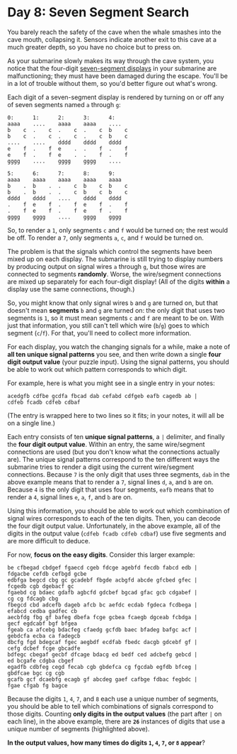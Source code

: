 # Day 8: Seven Segment Search
You barely reach the safety of the cave when the whale smashes into the cave mouth, collapsing it. Sensors indicate 
another exit to this cave at a much greater depth, so you have no choice but to press on.

As your submarine slowly makes its way through the cave system, you notice that the four-digit 
[seven-segment displays](https://en.wikipedia.org/wiki/Seven-segment_display) in your submarine are malfunctioning; they 
must have been damaged during the escape. You'll be in a lot of trouble without them, so you'd better figure out what's 
wrong.

Each digit of a seven-segment display is rendered by turning on or off any of seven segments named `a` through `g`:
```
0:      1:      2:      3:      4:
aaaa    ....    aaaa    aaaa    ....
b    c  .    c  .    c  .    c  b    c
b    c  .    c  .    c  .    c  b    c
....    ....    dddd    dddd    dddd
e    f  .    f  e    .  .    f  .    f
e    f  .    f  e    .  .    f  .    f
gggg    ....    gggg    gggg    ....

5:      6:      7:      8:      9:
aaaa    aaaa    aaaa    aaaa    aaaa
b    .  b    .  .    c  b    c  b    c
b    .  b    .  .    c  b    c  b    c
dddd    dddd    ....    dddd    dddd
.    f  e    f  .    f  e    f  .    f
.    f  e    f  .    f  e    f  .    f
gggg    gggg    ....    gggg    gggg
```
So, to render a `1`, only segments `c` and `f` would be turned on; the rest would be off. To render a `7`, only segments 
`a`, `c`, and `f` would be turned on.

The problem is that the signals which control the segments have been mixed up on each display. The submarine is still 
trying to display numbers by producing output on signal wires `a` through `g`, but those wires are connected to segments 
**randomly**. Worse, the wire/segment connections are mixed up separately for each four-digit display! (All of the 
digits **within** a display use the same connections, though.)

So, you might know that only signal wires `b` and `g` are turned on, but that doesn't mean **segments** `b` and `g` are 
turned on: the only digit that uses two segments is `1`, so it must mean segments `c` and `f` are meant to be on. With 
just that information, you still can't tell which wire (`b`/`g`) goes to which segment (`c`/`f`). For that, you'll need 
to collect more information.

For each display, you watch the changing signals for a while, make a note of **all ten unique signal patterns** you see, 
and then write down a single **four digit output value** (your puzzle input). Using the signal patterns, you should be 
able to work out which pattern corresponds to which digit.

For example, here is what you might see in a single entry in your notes:
```
acedgfb cdfbe gcdfa fbcad dab cefabd cdfgeb eafb cagedb ab |
cdfeb fcadb cdfeb cdbaf
```
(The entry is wrapped here to two lines so it fits; in your notes, it will all be on a single line.)

Each entry consists of ten **unique signal patterns**, a `|` delimiter, and finally the **four digit output value**. 
Within an entry, the same wire/segment connections are used (but you don't know what the connections actually are). The 
unique signal patterns correspond to the ten different ways the submarine tries to render a digit using the current 
wire/segment connections. Because `7` is the only digit that uses three segments, `dab` in the above example means that 
to render a `7`, signal lines `d`, `a`, and `b` are on. Because `4` is the only digit that uses four segments, `eafb` 
means that to render a `4`, signal lines `e`, `a`, `f`, and `b` are on.

Using this information, you should be able to work out which combination of signal wires corresponds to each of the ten 
digits. Then, you can decode the four digit output value. Unfortunately, in the above example, all of the digits in the 
output value (`cdfeb fcadb cdfeb cdbaf`) use five segments and are more difficult to deduce.

For now, **focus on the easy digits**. Consider this larger example:
```
be cfbegad cbdgef fgaecd cgeb fdcge agebfd fecdb fabcd edb |
fdgacbe cefdb cefbgd gcbe
edbfga begcd cbg gc gcadebf fbgde acbgfd abcde gfcbed gfec |
fcgedb cgb dgebacf gc
fgaebd cg bdaec gdafb agbcfd gdcbef bgcad gfac gcb cdgabef |
cg cg fdcagb cbg
fbegcd cbd adcefb dageb afcb bc aefdc ecdab fgdeca fcdbega |
efabcd cedba gadfec cb
aecbfdg fbg gf bafeg dbefa fcge gcbea fcaegb dgceab fcbdga |
gecf egdcabf bgf bfgea
fgeab ca afcebg bdacfeg cfaedg gcfdb baec bfadeg bafgc acf |
gebdcfa ecba ca fadegcb
dbcfg fgd bdegcaf fgec aegbdf ecdfab fbedc dacgb gdcebf gf |
cefg dcbef fcge gbcadfe
bdfegc cbegaf gecbf dfcage bdacg ed bedf ced adcbefg gebcd |
ed bcgafe cdgba cbgef
egadfb cdbfeg cegd fecab cgb gbdefca cg fgcdab egfdb bfceg |
gbdfcae bgc cg cgb
gcafb gcf dcaebfg ecagb gf abcdeg gaef cafbge fdbac fegbdc |
fgae cfgab fg bagce
```
Because the digits `1`, `4`, `7`, and `8` each use a unique number of segments, you should be able to tell which 
combinations of signals correspond to those digits. Counting **only digits in the output values** (the part after `|` on 
each line), in the above example, there are **`26`** instances of digits that use a unique number of segments 
(highlighted above).

**In the output values, how many times do digits `1`, `4`, `7`, or `8` appear**?
